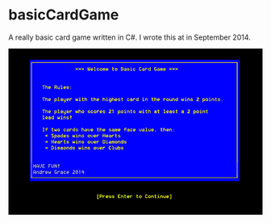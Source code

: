 basicCardGame
=============

A really basic card game written in C#.  I wrote this at in September 2014.

![Screenshot](basicCardGame.gif)

